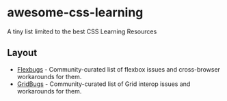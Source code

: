 # awesome-css-learning

A tiny list limited to the best CSS Learning Resources

## Layout

- [Flexbugs](https://github.com/philipwalton/flexbugs) - Community-curated list of flexbox issues and cross-browser workarounds for them.
- [GridBugs](https://github.com/rachelandrew/gridbugs) - Community-curated list of Grid interop issues and workarounds for them.
